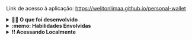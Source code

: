Link de acesso à aplicação: https://welitonlimaa.github.io/personal-wallet
<details>
  <summary><strong>👨‍💻 O que foi desenvolvido </strong></summary><br />

  Foi desenvolvido carteira de controle de gastos com conversor de moedas, ao utilizar essa aplicação um usuário deverá ser capaz de:

  - Adicionar, remover e editar um gasto;
  - Visualizar uma tabelas com seus gastos;
  - Visualizar o total de gastos convertidos para uma moeda de escolha;
  

</details>
<details>
  <summary><strong>:memo: Habilidades Envolvidas </strong></summary><br />

- Criação de um _store_ Redux em uma aplicação React

- Criação de _reducers_ no Redux em aplicação React

- Criação de _actions_ no Redux em uma aplicação React

- Criação de _dispatchers_ no Redux em uma aplicação React

- Conectar Redux aos componentes React

- Criação de _actions_ assíncronas em uma aplicação React que faz uso de Redux.
    
</details>
<details>
  <summary><strong>‼️ Acessando Localmente</strong></summary><br />

  1. Clone o repositório

  - Use o comando: `git clone`.
  - Entre na pasta do repositório que você acabou de clonar

  2. Instale as dependências

  - `npm install`.

</details>
